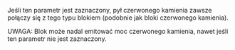 Jeśli ten parametr jest zaznaczony, pył czerwonego kamienia zawsze połączy się z tego typu blokiem (podobnie jak bloki czerwonego kamienia).

UWAGA: Blok może nadal emitować moc czerwonego kamienia, nawet jeśli ten parametr nie jest zaznaczony.